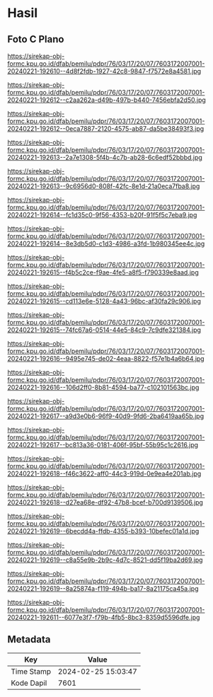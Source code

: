 # Hasil

## Foto C Plano

https://sirekap-obj-formc.kpu.go.id/dfab/pemilu/pdpr/76/03/17/20/07/7603172007001-20240221-192610--4d8f2fdb-1927-42c8-9847-f7572e8a4581.jpg

https://sirekap-obj-formc.kpu.go.id/dfab/pemilu/pdpr/76/03/17/20/07/7603172007001-20240221-192612--c2aa262a-d49b-497b-b440-7456ebfa2d50.jpg

https://sirekap-obj-formc.kpu.go.id/dfab/pemilu/pdpr/76/03/17/20/07/7603172007001-20240221-192612--0eca7887-2120-4575-ab87-da5be38493f3.jpg

https://sirekap-obj-formc.kpu.go.id/dfab/pemilu/pdpr/76/03/17/20/07/7603172007001-20240221-192613--2a7e1308-5f4b-4c7b-ab28-6c6edf52bbbd.jpg

https://sirekap-obj-formc.kpu.go.id/dfab/pemilu/pdpr/76/03/17/20/07/7603172007001-20240221-192613--9c6956d0-808f-42fc-8e1d-21a0eca7fba8.jpg

https://sirekap-obj-formc.kpu.go.id/dfab/pemilu/pdpr/76/03/17/20/07/7603172007001-20240221-192614--fc1d35c0-9f56-4353-b20f-91f5f5c7eba9.jpg

https://sirekap-obj-formc.kpu.go.id/dfab/pemilu/pdpr/76/03/17/20/07/7603172007001-20240221-192614--8e3db5d0-c1d3-4986-a3fd-1b980345ee4c.jpg

https://sirekap-obj-formc.kpu.go.id/dfab/pemilu/pdpr/76/03/17/20/07/7603172007001-20240221-192615--f4b5c2ce-f9ae-4fe5-a8f5-f790339e8aad.jpg

https://sirekap-obj-formc.kpu.go.id/dfab/pemilu/pdpr/76/03/17/20/07/7603172007001-20240221-192615--cd113e6e-5128-4a43-96bc-af30fa29c906.jpg

https://sirekap-obj-formc.kpu.go.id/dfab/pemilu/pdpr/76/03/17/20/07/7603172007001-20240221-192615--74fc67a6-0514-44e5-84c9-7c9dfe321384.jpg

https://sirekap-obj-formc.kpu.go.id/dfab/pemilu/pdpr/76/03/17/20/07/7603172007001-20240221-192616--9495e745-de02-4eaa-8822-f57e1b4a6b64.jpg

https://sirekap-obj-formc.kpu.go.id/dfab/pemilu/pdpr/76/03/17/20/07/7603172007001-20240221-192616--106d2ff0-8b81-4594-ba77-c102101563bc.jpg

https://sirekap-obj-formc.kpu.go.id/dfab/pemilu/pdpr/76/03/17/20/07/7603172007001-20240221-192617--a9d3e0b6-96f9-40d9-9fd6-2ba6419aa65b.jpg

https://sirekap-obj-formc.kpu.go.id/dfab/pemilu/pdpr/76/03/17/20/07/7603172007001-20240221-192617--bc813a36-0181-406f-95bf-55b95c1c2616.jpg

https://sirekap-obj-formc.kpu.go.id/dfab/pemilu/pdpr/76/03/17/20/07/7603172007001-20240221-192618--f46c3622-aff0-44c3-919d-0e9ea4e201ab.jpg

https://sirekap-obj-formc.kpu.go.id/dfab/pemilu/pdpr/76/03/17/20/07/7603172007001-20240221-192618--d27ea68e-df92-47b8-bcef-b700d9139506.jpg

https://sirekap-obj-formc.kpu.go.id/dfab/pemilu/pdpr/76/03/17/20/07/7603172007001-20240221-192619--6becdd4a-ffdb-4355-b393-10befec01a1d.jpg

https://sirekap-obj-formc.kpu.go.id/dfab/pemilu/pdpr/76/03/17/20/07/7603172007001-20240221-192619--c8a55e9b-2b9c-4d7c-8521-dd5f19ba2d69.jpg

https://sirekap-obj-formc.kpu.go.id/dfab/pemilu/pdpr/76/03/17/20/07/7603172007001-20240221-192619--8a25874a-f119-494b-ba17-8a21175ca45a.jpg

https://sirekap-obj-formc.kpu.go.id/dfab/pemilu/pdpr/76/03/17/20/07/7603172007001-20240221-192611--6077e3f7-f79b-4fb5-8bc3-8359d5596dfe.jpg


## Metadata

| Key        | Value               |
| ---------- | ------------------- |
| Time Stamp | 2024-02-25 15:03:47 |
| Kode Dapil | 7601                |



